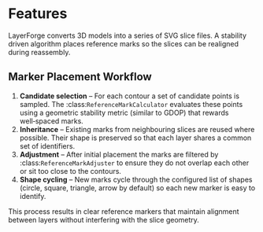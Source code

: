 # Features

LayerForge converts 3D models into a series of SVG slice files.  A stability driven algorithm places reference
marks so the slices can be realigned during reassembly.

## Marker Placement Workflow

1. **Candidate selection** – For each contour a set of candidate points is sampled. The
   :class:`ReferenceMarkCalculator` evaluates these points using a geometric
   stability metric (similar to GDOP) that rewards well‑spaced marks.
2. **Inheritance** – Existing marks from neighbouring slices are reused where
   possible. Their shape is preserved so that each layer shares a common set of
   identifiers.
3. **Adjustment** – After initial placement the marks are filtered by
   :class:`ReferenceMarkAdjuster` to ensure they do not overlap each other or sit
   too close to the contours.
4. **Shape cycling** – New marks cycle through the configured list of shapes
   (circle, square, triangle, arrow by default) so each new marker is easy to
   identify.

This process results in clear reference markers that maintain alignment between
layers without interfering with the slice geometry.

